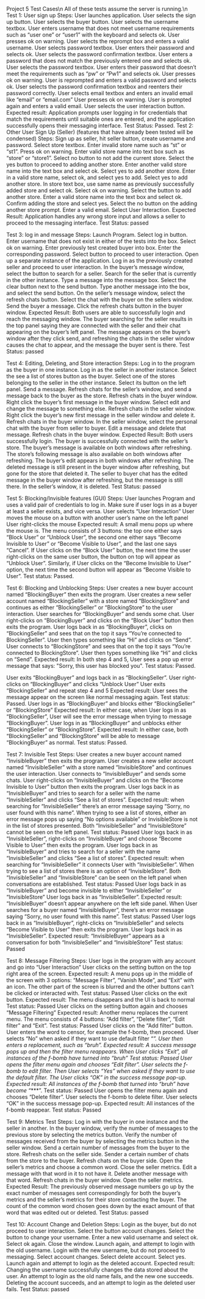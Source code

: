 Project 5 Test Cases\n
All of these tests assume the server is running.\n
Test 1: User sign up
Steps:
User launches application.
User selects the sign up button.
User selects the buyer button.
User selects the username textbox.
User enters username that does not meet username requirements such as “user one” or “user1” with the keyboard and selects ok.
User presses ok on warning.
User selects the reprompt box and enters a valid username.
User selects password textbox.
User enters their password and selects ok.
User selects the password confirmation textbox.
User enters a password that does not match the previously entered one and selects ok.
User selects the password textbox.
User enters their password that doesn’t meet the requirements such as “pw” or “Pw1” and selects ok.
User presses ok on warning.
User is reprompted and enters a valid password and selects ok.
User selects the password confirmation textbox and reenters their password correctly.
User selects email textbox and enters an invalid email like “email” or “email.com”
User presses ok on warning.
User is prompted again and enters a valid email.
User selects the user interaction button.
Expected result: Application prompts user logging in for credentials that match the requirements until suitable ones are entered, and the application successfully opens their messaging interface. 
Test Status: Passed. 
Test 2: Other User Sign Up (Seller)
(features that have already been tested will be condensed)
Steps:
Sign up as seller, hit seller button, create username and password.
Select store textbox.
Enter invalid store name such as “st” or “st1”.
Press ok on warning.
Enter valid store name into text box such as “store” or “store1”.
Select no button to not add the current store.
Select the yes button to proceed to adding another store.
Enter another valid store name into the text box and select ok.
Select yes to add another store. 
Enter in a valid store name, select ok, and select yes to add.
Select yes to add another store.
In store text box, use same name as previously successfully added store and select ok.
Select ok on warning.
Select the button to add another store.
Enter a valid store name into the text box and select ok.
Confirm adding the store and select yes.
Select the no button on the adding another store prompt.
Enter a valid email.
Select User Interaction.
Expected Result: Application handles any wrong store input and allows a seller to proceed to the messaging interface.
Test Status: passed

Test 3: log in and message
Steps:
Launch Program.
Select log in button.
Enter username that does not exist in either of the tests into the box.
Select ok on warning.
Enter previously test created buyer into box.
Enter the corresponding password.
Select button to proceed to user interaction.
Open up a separate instance of the application.
Log in as the previously created seller and proceed to user interaction.
In the buyer’s message window, select the button to search for a seller.
Search for the seller that is currently in the other instance.
Type a message into the message box.
Select the clear button next to the send button.
Type another message into the box, and select the send button.
On the seller’s message window, select the refresh chats button.
Select the chat with the buyer on the sellers window.
Send the buyer a message.
Click the refresh chats button in the buyer window.
Expected Result: Both users are able to successfully login and reach the messaging window. The buyer searching for the seller results in the top panel saying they are connected with the seller and their chat appearing on the buyer’s left panel. The message appears on the buyer’s window after they click send, and refreshing the chats in the seller window causes the chat to appear, and the message the buyer sent is there.
Test Status: passed

Test 4: Editing, Deleting, and Store interaction
Steps:
Log in to the program as the buyer in one instance.
Log in as the seller in another instance.
Select the see a list of stores button as the buyer.
Select one of the stores belonging to the seller in the other instance.
Select its button on the left panel.
Send a message.
Refresh chats for the seller’s window, and send a message back to the buyer as the store.
Refresh chats in the buyer window.
Right click the buyer’s first message in the buyer window.
Select edit and change the message to something else.
Refresh chats in the seller window.
Right click the buyer’s new first message in the seller window and delete it.
Refresh chats in the buyer window.
In the seller window, select the personal chat with the buyer from seller to buyer.
Edit a message and delete that message.
Refresh chats in the buyer window.
Expected Result: Both users successfully login. The buyer is successfully connected with the seller’s store. The buyer’s message is available on both windows after refreshing. The store’s following message is also available on both windows after refreshing. The buyer’s edit appears in both windows after refreshing. The deleted message is still present in the buyer window after refreshing, but gone for the store that deleted it. The seller to buyer chat has the edited message in the buyer window after refreshing, but the message is still there. In the seller’s window, it is deleted.
Test Status: passed

Test 5: Blocking/Invisible features (GUI)
Steps:
User launches Program and uses a valid pair of credentials to log in. Make sure if user logs in as a buyer at least a seller exists, and vice versa.
User selects “User Interaction”
User moves the mouse on a button with another user’s name on the left panel
User right-clicks the mouse
Expected result:  A small menu pops up where the mouse is. The menu consists of 3 buttons: the top one either says “Block User” or “Unblock User”, the second one either says “Become Invisible to User” or “Become Visible to User”, and the last one says “Cancel”. If User clicks on the “Block User” button, the next time the user right-clicks on the same user button, the button on top will appear as “Unblock User”. Similarly, if User clicks on the “Become Invisible to User” option, the next time the second button will appear as “Become Visible to User”.
Test status: Passed.

Test 6: Blocking and Unblocking
Steps:
User creates a new buyer account named “BlockingBuyer” then exits the program.
User creates a new seller account named “BlockingSeller” with a store named “BlockingStore” and continues as either “BlockingSeller” or “BlockingStore” to the user interaction. User searches for “BlockingBuyer” and sends some chat.
User right-clicks on “BlockingBuyer” and clicks on the “Block User” button then exits the program.
User logs back in as “BlockingBuyer”, clicks on “BlockingSeller” and sees that on the top it says “You’re connected to BlockingSeller”. User then types something like “Hi” and clicks on “Send”. 
User connects to “BlockingStore” and sees that on the top it says “You’re connected to BlockingStore”. User then types something like “Hi” and clicks on “Send”. 
Expected result: In both step 4 and 5, User sees a pop up error message that says: "Sorry, this user has blocked you".
Test status: Passed.

User exits “BlockingBuyer” and logs back in as “BlockingSeller”. 
User right-clicks on “BlockingBuyer” and clicks “Unblock User”
User exits “BlockingSeller” and repeat step 4 and 5
Expected result: User sees the message appear on the screen like normal messaging again.
Test status: Passed.
User logs in as “BlockingBuyer” and blocks either “BlockingSeller” or “BlockingStore”
Expected result: In either case, when User logs in as “BlockingSeller”, User will see the error message when trying to message “BlockingBuyer”.
User logs in as “BlockingBuyer” and unblocks either “BlockingSeller” or “BlockingStore”.
Expected result: In either case, both “BlockingSeller” and “BlockingStore” will be able to message “BlockingBuyer” as normal.
Test status: Passed.

Test 7: Invisible Test
Steps:
User creates a new buyer account named “InvisibleBuyer” then exits the program.
User creates a new seller account named “InvisibleSeller” with a store named “InvisibleStore” and continues the user interaction. User connects to “InvisibleBuyer” and sends some chats.
User right-clicks on “InvisibleBuyer” and clicks on the “Become Invisible to User” button then exits the program.
User logs back in as “InvisibleBuyer” and tries to search for a seller with the name “InvisibleSeller” and clicks “See a list of stores”.
Expected result: when searching for “InvisibleSeller” there’s an error message saying “Sorry, no user found with this name”. When trying to see a list of stores, either an error message pops up saying “No options available” or InvisibleStore is not in the list of stores presented. Both “InvisibleSeller” and “InvisibleStore” cannot be seen on the left panel.
Test status: Passed
User logs back in as “InvisibleSeller”, right-clicks on “InvisibleBuyer” and choose “Become Visible to User” then exits the program.
User logs back in as “InvisibleBuyer” and tries to search for a seller with the name “InvisibleSeller” and clicks “See a list of stores”.
Expected result: when searching for “InvisibleSeller” it connects User with “InvisibleSeller”. When trying to see a list of stores there is an option of “InvisibleStore”. Both “InvisibleSeller” and “InvisibleStore” can be seen on the left panel when conversations are established.
Test status: Passed
User logs back in as “InvisibleBuyer” and become invisible to either “InvisibleSeller” or “InvisibleStore”
User logs back in as “InvisibleSeller”.
Expected result: “InvisibleBuyer” doesn’t appear anywhere on the left side panel. When User searches for a buyer named “InvisibleBuyer”, there’s an error message saying “Sorry, no user found with this name”.
Test status: Passed
User logs back in as “InvisibleBuyer”, right-clicks on “InvisibleSeller” and selects “Become Visible to User” then exits the program.
User logs back in as “InvisibleSeller”.
Expected result: “InvisibleBuyer” appears as a conversation for both “InvisibleSeller” and “InvisibleStore”
Test status: Passed


Test 8: Message Filtering
Steps:
User logs in the program with any account and go into “User Interaction”
User clicks on the setting button on the top right area of the screen.
Expected result: A menu pops up in the middle of the screen with 3 options: “Message Filter”, “Vanish Mode”, and “Exit” with an icon. The other part of the screen is blurred and the other buttons can’t be clicked or interacted with.
Test status: Passed
User clicks on the exit button.
Expected result: The menu disappears and the UI is back to normal
Test status: Passed
User clicks on the setting button again and chooses “Message Filtering”
Expected result: Another menu replaces the current menu. The menu consists of 4 buttons: “Add filter”, “Delete filter”, “Edit filter” and “Exit”.
Test status: Passed
User clicks on the “Add filter” button. User enters the word to censor, for example the f-bomb, then proceed. User selects “No” when asked if they want to use default filter “*”. User then enters a replacement, such as “bruh”.
Expected result: A success message pops up and then the filter menu reappears. When User clicks “Exit”, all instances of the f-bomb have turned into “bruh”
Test status: Passed
User opens the filter menu again and chooses “Edit filter”. User selects the f-bomb to edit filter. Then User selects “Yes” when asked if they want to use the default filter. The User clicks “OK” in the success message pop-up.
Expected result: All instances of the f-bomb that turned into “bruh” have become “****”.
Test status: Passed
User opens the filter menu again and chooses “Delete filter”. User selects the f-bomb to delete filter. User selects “OK” in the success message pop-up.
Expected result: All instances of the f-bomb reappear.
Test status: Passed

Test 9: Metrics Test
Steps:
Log in with the buyer in one instance and the seller in another.
In the buyer window, verify the number of messages to the previous store by selecting the metrics button.
Verify the number of messages received from the buyer by selecting the metrics button in the seller window.
Send a certain number of messages from the buyer to the store.
Refresh chats on the seller side.
Sender a certain number of chats from the store to the buyer.
Refresh chats on the buyer side.
Open the seller’s metrics and choose a common word.
Close the seller metrics.
Edit a message with that word in it to not have it.
Delete another message with that word.
Refresh chats in the buyer window.
Open the seller metrics.
Expected Result: The previously observed message numbers go up by the exact number of messages sent correspondingly for both the buyer’s metrics and the seller’s metrics for their store contacting the buyer. The count of the common word chosen goes down by the exact amount of that word that was edited out or deleted.
Test Status: passed

Test 10: Account Change and Deletion
Steps:
Login as the buyer, but do not proceed to user interaction.
Select the button account changes.
Select the button to change your username.
Enter a new valid username and select ok.
Select ok again.
Close the window.
Launch again, and attempt to login with the old username.
Login with the new username, but do not proceed to messaging.
Select account changes.
Select delete account.
Select yes.
Launch again and attempt to login as the deleted account.
Expected result: Changing the username successfully changes the data stored about the user. An attempt to login as the old name fails, and the new one succeeds. Deleting the account succeeds, and an attempt to login as the deleted user fails.
Test Status: passed

